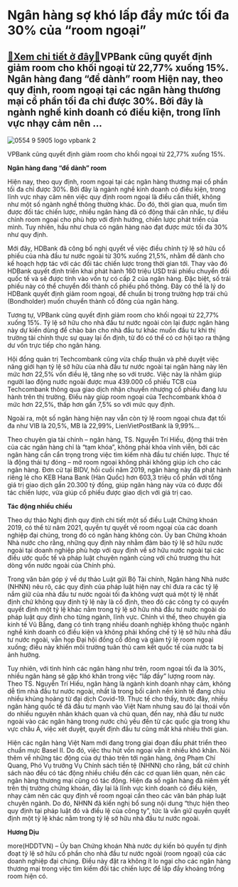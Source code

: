 Ngân hàng sợ khó lấp đầy mức tối đa 30% của “room ngoại”
========================================================

[:gift:Xem chi tiết ở đây:gift:](https://hddtvn.com/ngan-hang-so-kho-lap-day-muc-toi-da-30-cua-room-ngoai/)VPBank cũng quyết định giảm room cho khối ngoại từ 22,77% xuống 15%. Ngân hàng đang “để dành” room Hiện nay, theo quy định, room ngoại tại các ngân hàng thương mại cổ phần tối đa chỉ được 30%. Bởi đây là ngành nghề kinh doanh có điều kiện, trong lĩnh vực nhạy cảm nên …
-----------------------------------------------------------------------------------------------------------------------------------------------------------------------------------------------------------------------------------------------------------------------------





![0554 9 5905 logo vpbank 2](https://haiquanonline.com.vn/stores/news_dataimages/anhntp/092020/23/17/in_article/0554_9-_5905_logo-VPBank-2.jpg?rt=20200925090627 "undefined")


VPBank cũng quyết định giảm room cho khối ngoại từ 22,77% xuống 15%.



**Ngân hàng đang “để dành” room**


Hiện nay, theo quy định, room ngoại tại các ngân hàng thương mại cổ phần tối đa chỉ được 30%. Bởi đây là ngành nghề kinh doanh có điều kiện, trong lĩnh vực nhạy cảm nên việc quy định room ngoại là điều cần thiết, không như một số ngành nghề thông thường khác. Do đó, thời gian qua, muốn tìm được đối tác chiến lược, nhiều ngân hàng đã có động thái cân nhắc, tự điều chỉnh room ngoại cho phù hợp với định hướng, chiến lược phát triển của mình. Tuy nhiên, hầu như chưa có ngân hàng nào đạt được mức tối đa 30% như quy định.


Mới đây, HDBank đã công bố nghị quyết về việc điều chỉnh tỷ lệ sở hữu cổ phiếu của nhà đầu tư nước ngoài từ 30% xuống 21,5%, nhằm để dành cho kế hoạch hợp tác với các đối tác chiến lược trong thời gian tới. Thay vào đó HDBank quyết định triển khai phát hành 160 triệu USD trái phiếu chuyển đổi quốc tế và sẽ được tính vào vốn tự có cấp 2 của ngân hàng. Đặc biệt, số trái phiếu này có thể chuyển đổi thành cổ phiếu phổ thông. Đây có thể là lý do HDBank quyết định giảm room ngoại, để chuẩn bị trong trường hợp trái chủ (Bondholder) muốn chuyển thành cổ đông của ngân hàng.


Tương tự, VPBank cũng quyết định giảm room cho khối ngoại từ 22,77% xuống 15%. Tỷ lệ sở hữu cho nhà đầu tư nước ngoài còn lại được ngân hàng này dự kiến dùng để chào bán cho nhà đầu tư khác muốn đầu tư khi thị trường tài chính thực sự quay lại ổn định, từ đó có thể có cơ hội tạo ra thặng dư vốn trực tiếp cho ngân hàng.


Hội đồng quản trị Techcombank cũng vừa chấp thuận và phê duyệt việc nâng giới hạn tỷ lệ sở hữu của nhà đầu tư nước ngoài tại ngân hàng này lên mức hơn 22,5% vốn điều lệ, tăng nhẹ so với trước. Việc này là nhằm giúp người lao động nước ngoài được mua 439.000 cổ phiếu TCB của Techcombank thông qua giao dịch nhận chuyển nhượng cổ phiếu đang lưu hành trên thị trường. Điều này giúp room ngoại của Techcombank khóa ở mức hơn 22,5%, thấp hơn gần 7,5% so với mức quy định.


Ngoài ra, một số ngân hàng hiện nay vẫn còn tỷ lệ room ngoại chưa đạt tối đa như VIB là 20,5%, MB là 22,99%, LienVietPostBank là 9,99%…


Theo chuyên gia tài chính – ngân hàng, TS. Nguyễn Trí Hiếu, động thái trên của các ngân hàng chỉ là “tạm khóa”, không phải khóa vĩnh viễn, bởi các ngân hàng cần cẩn trọng trong việc tìm kiếm nhà đầu tư chiến lược. Thực tế là động thái tự đóng – mở room ngoại không phải không giúp ích cho các ngân hàng. Đơn cử tại BIDV, hồi cuối năm 2019, ngân hàng này đã phát hành riêng lẻ cho KEB Hana Bank (Hàn Quốc) hơn 603,3 triệu cổ phần với tổng giá trị giao dịch gần 20.300 tỷ đồng, giúp ngân hàng này vừa có được đối tác chiến lược, vừa giúp cổ phiếu được giao dịch với giá trị cao.


**Tác động nhiều chiều**


Theo dự thảo Nghị định quy định chi tiết một số điều Luật Chứng khoán 2019, có thể từ năm 2021, quyền tự quyết về room ngoại của các doanh nghiệp đại chúng, trong đó có ngân hàng không còn. Ủy ban Chứng khoán Nhà nước cho rằng, những quy định này nhằm đảm bảo tỷ lệ sở hữu nước ngoài tại doanh nghiệp phù hợp với quy định về sở hữu nước ngoài tại các điều ước quốc tế và pháp luật chuyên ngành cùng với chủ trương thu hút dòng vốn nước ngoài của Chính phủ.


Trong văn bản góp ý về dự thảo Luật gửi Bộ Tài chính, Ngân hàng Nhà nước (NHNN) nêu rõ, các quy định của pháp luật hiện nay chỉ đưa ra các tỷ lệ nắm giữ của nhà đầu tư nước ngoài tối đa không vượt quá một tỷ lệ nhất định chứ không quy định tỷ lệ này là cố định, theo đó các công ty có quyền quyết định một tỷ lệ khác nằm trong tỷ lệ sở hữu nhà đầu tư nước ngoài do pháp luật quy định cho từng ngành, lĩnh vực. Chính vì thế, theo chuyên gia kinh tế Vũ Bằng, đang có tình trạng nhiều doanh nghiệp không thuộc ngành nghề kinh doanh có điều kiện và không phải khống chế tỷ lệ sở hữu nhà đầu tư nước ngoài, vẫn họp Đại hội đồng cổ đông và giảm tỷ lệ room ngoại xuống; điều này khiến môi trường tuân thủ cam kết quốc tế của nước ta bị ảnh hưởng.


Tuy nhiên, với tình hình các ngân hàng như trên, room ngoại tối đa là 30%, nhiều ngân hàng sẽ gặp khó khăn trong việc “lấp đầy” lượng room này. Theo TS. Nguyễn Trí Hiếu, ngân hàng là ngành kinh doanh nhạy cảm, không dễ tìm nhà đầu tư nước ngoài, nhất là trong bối cảnh nền kinh tế đang chịu nhiều khủng hoảng từ đại dịch Covid-19. Thực tế cho thấy, trước đây, nhiều ngân hàng quốc tế đã đầu tư mạnh vào Việt Nam nhưng sau đó lại thoái vốn do nhiều nguyên nhân khách quan và chủ quan, đến nay, nhà đầu tư nước ngoài vào các ngân hàng trong nước chủ yếu đến từ các quốc gia trong khu vực châu Á, việc xét duyệt, quyết định đầu tư cũng mất khá nhiều thời gian.


Hiện các ngân hàng Việt Nam mới đang trong giai đoạn đầu phát triển theo chuẩn mực Basel II. Do đó, việc thu hút vốn ngoại vẫn ít nhiều khó khăn. Nói thêm về những tác động của dự thảo trên tới ngân hàng, ông Phạm Chí Quang, Phó Vụ trưởng Vụ Chính sách tiền tệ (NHNN) cho rằng, bất cứ chính sách nào đều có tác động nhiều chiều đến các cơ quan liên quan, nên các ngân hàng thương mại cũng có tác động. Hiện đa số ngân hàng đã niêm yết trên thị trường chứng khoán, đây lại là lĩnh vực kinh doanh có điều kiện, nhạy cảm nên các quy định về room ngoại cần theo các văn bản pháp luật chuyên ngành. Do đó, NHNN đã kiến nghị bổ sung nội dung “thực hiện theo quy định tại pháp luật đó và điều lệ của công ty”, tức là vẫn giữ quyền quyết định một tỷ lệ khác nằm trong tỷ lệ sở hữu nhà đầu tư nước ngoài.




**Hương Dịu**



more(HDDTVN) – Ủy ban Chứng khoán Nhà nước dự kiến bỏ quyền tự định đoạt tỷ lệ sở hữu cổ phần cho nhà đầu tư nước ngoài (room ngoại) của các doanh nghiệp đại chúng. Điều này đặt ra không ít lo ngại cho các ngân hàng thương mại trong việc tìm kiếm đối tác chiến lược để lấp đầy khoảng trống room hiện có.

